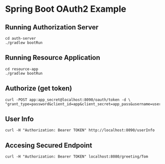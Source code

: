 # Spring Boot OAuth2 Example

## Running Authorization Server

```
cd auth-server
./gradlew bootRun
```

## Running Resource Application

```
cd resource-app
./gradlew bootRun
```

## Authorize (get token)

```
curl -POST app:app_secret@localhost:8090/oauth/token -d \
"grant_type=password&client_id=app&client_secret=app_pass&username=user&password=pass"
```

## User Info

```
curl -H "Authorization: Bearer TOKEN" http://localhost:8090/userInfo
```

## Accesing Secured Endpoint

```
curl -H "Authorization: Bearer TOKEN" localhost:8080/greeting/Tom
```

